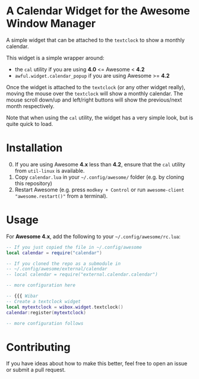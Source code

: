 # A Calendar Widget for the Awesome Window Manager

A simple widget that can be attached to the `textclock` to show a monthly
calendar.

This widget is a simple wrapper around:

- the `cal` utility if you are using **4.0** <= Awesome < **4.2**
- `awful.widget.calendar_popup` if you are using Awesome >= **4.2**

Once the widget is attached to the `textclock` (or any other widget really),
moving the mouse over the `textclock` will show a monthly calendar. The mouse
scroll down/up and left/right buttons will show the previous/next month
respectively.

Note that when using the `cal` utility, the widget has a very simple look, but
is quite quick to load.

# Installation

0. If you are using Awesome **4.x** less than **4.2**, ensure that the `cal`
   utility from `util-linux` is available.
1. Copy `calendar.lua` in your `~/.config/awesome/` folder (e.g. by cloning
   this repository)
3. Restart Awesome (e.g. press `modkey + Control` or run `awesome-client
   "awesome.restart()"` from a terminal).

# Usage

For **Awesome 4.x**, add the following to your `~/.config/awesome/rc.lua`:

``` lua
-- If you just copied the file in ~/.config/awesome
local calendar = require("calendar")

-- If you cloned the repo as a submodule in
-- ~/.config/awesome/external/calendar
-- local calendar = require("external.calendar.calendar")

-- more configuration here

-- {{{ Wibar
-- Create a textclock widget
local mytextclock = wibox.widget.textclock()
calendar:register(mytextclock)

-- more configuration follows
```

# Contributing

If you have ideas about how to make this better, feel free to open an issue or
submit a pull request.
